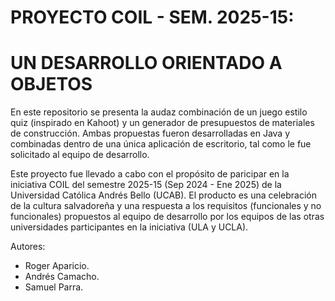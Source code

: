 # PROYECTO COIL - SEM. 2025-15: 
# UN DESARROLLO ORIENTADO A OBJETOS 

En este repositorio se presenta la audaz combinación de un juego estilo quiz (inspirado en Kahoot) y un generador de presupuestos de materiales de construcción. Ambas propuestas fueron desarrolladas en Java y combinadas dentro de una única aplicación de escritorio, tal como le fue solicitado al equipo de desarrollo. 

Este proyecto fue llevado a cabo con el propósito de paricipar en la iniciativa COIL del semestre 2025-15 (Sep 2024 - Ene 2025) de la Universidad Católica Andrés Bello (UCAB). El producto es una celebración de la cultura salvadoreña y una respuesta a los requisitos (funcionales y no funcionales) propuestos al equipo de desarrollo por los equipos de las otras universidades participantes en la iniciativa (ULA y UCLA). 

Autores:
- Roger Aparicio.
- Andrés Camacho.
- Samuel Parra.
